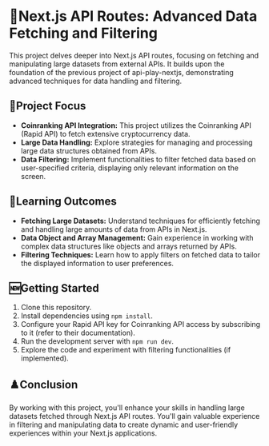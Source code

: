 # 🤠Next.js API Routes: Advanced Data Fetching and Filtering

This project delves deeper into Next.js API routes, focusing on fetching and manipulating large datasets from external APIs. It builds upon the foundation of the previous project of api-play-nextjs, demonstrating advanced techniques for data handling and filtering.

## 👀Project Focus

* **Coinranking API Integration:** This project utilizes the Coinranking API (Rapid API) to fetch extensive cryptocurrency data.
* **Large Data Handling:** Explore strategies for managing and processing large data structures obtained from APIs.
* **Data Filtering:** Implement functionalities to filter fetched data based on user-specified criteria, displaying only relevant information on the screen.

## 📖Learning Outcomes

* **Fetching Large Datasets:** Understand techniques for efficiently fetching and handling large amounts of data from APIs in Next.js.
* **Data Object and Array Management:** Gain experience in working with complex data structures like objects and arrays returned by APIs.
* **Filtering Techniques:** Learn how to apply filters on fetched data to tailor the displayed information to user preferences.

## 🆕Getting Started

1. Clone this repository.
2. Install dependencies using `npm install`.
3. Configure your Rapid API key for Coinranking API access by subscribing to it (refer to their documentation).
4. Run the development server with `npm run dev`.
5. Explore the code and experiment with filtering functionalities (if implemented).

## ♟️Conclusion

By working with this project, you'll enhance your skills in handling large datasets fetched through Next.js API routes. You'll gain valuable experience in filtering and manipulating data to create dynamic and user-friendly experiences within your Next.js applications.
